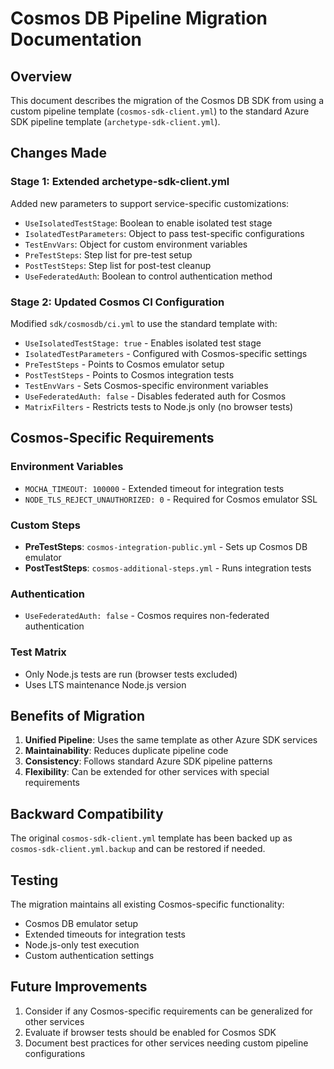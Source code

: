 # Cosmos DB Pipeline Migration Documentation

## Overview
This document describes the migration of the Cosmos DB SDK from using a custom pipeline template (`cosmos-sdk-client.yml`) to the standard Azure SDK pipeline template (`archetype-sdk-client.yml`).

## Changes Made

### Stage 1: Extended archetype-sdk-client.yml
Added new parameters to support service-specific customizations:

- `UseIsolatedTestStage`: Boolean to enable isolated test stage
- `IsolatedTestParameters`: Object to pass test-specific configurations
- `TestEnvVars`: Object for custom environment variables
- `PreTestSteps`: Step list for pre-test setup
- `PostTestSteps`: Step list for post-test cleanup
- `UseFederatedAuth`: Boolean to control authentication method

### Stage 2: Updated Cosmos CI Configuration
Modified `sdk/cosmosdb/ci.yml` to use the standard template with:

- `UseIsolatedTestStage: true` - Enables isolated test stage
- `IsolatedTestParameters` - Configured with Cosmos-specific settings
- `PreTestSteps` - Points to Cosmos emulator setup
- `PostTestSteps` - Points to Cosmos integration tests
- `TestEnvVars` - Sets Cosmos-specific environment variables
- `UseFederatedAuth: false` - Disables federated auth for Cosmos
- `MatrixFilters` - Restricts tests to Node.js only (no browser tests)

## Cosmos-Specific Requirements

### Environment Variables
- `MOCHA_TIMEOUT: 100000` - Extended timeout for integration tests
- `NODE_TLS_REJECT_UNAUTHORIZED: 0` - Required for Cosmos emulator SSL

### Custom Steps
- **PreTestSteps**: `cosmos-integration-public.yml` - Sets up Cosmos DB emulator
- **PostTestSteps**: `cosmos-additional-steps.yml` - Runs integration tests

### Authentication
- `UseFederatedAuth: false` - Cosmos requires non-federated authentication

### Test Matrix
- Only Node.js tests are run (browser tests excluded)
- Uses LTS maintenance Node.js version

## Benefits of Migration

1. **Unified Pipeline**: Uses the same template as other Azure SDK services
2. **Maintainability**: Reduces duplicate pipeline code
3. **Consistency**: Follows standard Azure SDK pipeline patterns
4. **Flexibility**: Can be extended for other services with special requirements

## Backward Compatibility

The original `cosmos-sdk-client.yml` template has been backed up as `cosmos-sdk-client.yml.backup` and can be restored if needed.

## Testing

The migration maintains all existing Cosmos-specific functionality:
- Cosmos DB emulator setup
- Extended timeouts for integration tests
- Node.js-only test execution
- Custom authentication settings

## Future Improvements

1. Consider if any Cosmos-specific requirements can be generalized for other services
2. Evaluate if browser tests should be enabled for Cosmos SDK
3. Document best practices for other services needing custom pipeline configurations
